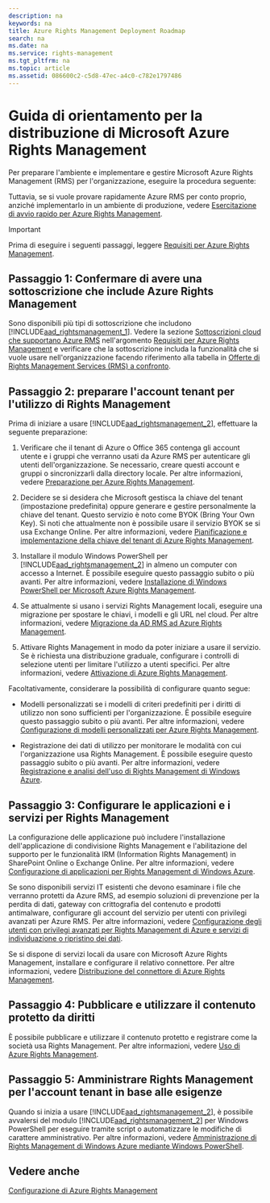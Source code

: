 ```yaml
---
description: na
keywords: na
title: Azure Rights Management Deployment Roadmap
search: na
ms.date: na
ms.service: rights-management
ms.tgt_pltfrm: na
ms.topic: article
ms.assetid: 086600c2-c5d8-47ec-a4c0-c782e1797486
---
```

# Guida di orientamento per la distribuzione di Microsoft Azure Rights Management
Per preparare l'ambiente e implementare e gestire Microsoft Azure Rights Management (RMS) per l'organizzazione, eseguire la procedura seguente:

Tuttavia, se si vuole provare rapidamente Azure RMS per conto proprio, anziché implementarlo in un ambiente di produzione, vedere [Esercitazione di avvio rapido per Azure Rights Management](../Topic/Quick_Start_Tutorial_for_Azure_Rights_Management.md).

> [!IMPORTANT]
> Prima di eseguire i seguenti passaggi, leggere [Requisiti per Azure Rights Management](../Topic/Requirements_for_Azure_Rights_Management.md).

## Passaggio 1: Confermare di avere una sottoscrizione che include Azure Rights Management
Sono disponibili più tipi di sottoscrizione che includono [!INCLUDE[aad_rightsmanagement_1](../Token/aad_rightsmanagement_1_md.md)]. Vedere la sezione [Sottoscrizioni cloud che supportano Azure RMS](../Topic/Requirements_for_Azure_Rights_Management.md#BKMK_SupportedSubscriptions) nell'argomento [Requisiti per Azure Rights Management](../Topic/Requirements_for_Azure_Rights_Management.md) e verificare che la sottoscrizione includa la funzionalità che si vuole usare nell'organizzazione facendo riferimento alla tabella in [Offerte di Rights Management Services (RMS) a confronto](https://technet.microsoft.com/dn858608).

## Passaggio 2: preparare l'account tenant per l'utilizzo di Rights Management
Prima di iniziare a usare [!INCLUDE[aad_rightsmanagement_2](../Token/aad_rightsmanagement_2_md.md)], effettuare la seguente preparazione:

1.  Verificare che il tenant di Azure o Office 365 contenga gli account utente e i gruppi che verranno usati da Azure RMS per autenticare gli utenti dell'organizzazione. Se necessario, creare questi account e gruppi o sincronizzarli dalla directory locale. Per altre informazioni, vedere [Preparazione per Azure Rights Management](../Topic/Preparing_for_Azure_Rights_Management.md).

2.  Decidere se si desidera che Microsoft gestisca la chiave del tenant (impostazione predefinita) oppure generare e gestire personalmente la chiave del tenant. Questo servizio è noto come BYOK (Bring Your Own Key). Si noti che attualmente non è possibile usare il servizio BYOK se si usa Exchange Online. Per altre informazioni, vedere [Pianificazione e implementazione della chiave del tenant di Azure Rights Management](../Topic/Planning_and_Implementing_Your_Azure_Rights_Management_Tenant_Key.md).

3.  Installare il modulo Windows PowerShell per [!INCLUDE[aad_rightsmanagement_2](../Token/aad_rightsmanagement_2_md.md)] in almeno un computer con accesso a Internet. È possibile eseguire questo passaggio subito o più avanti. Per altre informazioni, vedere [Installazione di Windows PowerShell per Microsoft Azure Rights Management](../Topic/Installing_Windows_PowerShell_for_Azure_Rights_Management.md).

4.  Se attualmente si usano i servizi Rights Management locali, eseguire una migrazione per spostare le chiavi, i modelli e gli URL nel cloud. Per altre informazioni, vedere [Migrazione da AD RMS ad Azure Rights Management](../Topic/Migrating_from_AD_RMS_to_Azure_Rights_Management.md).

5.  Attivare Rights Management in modo da poter iniziare a usare il servizio. Se è richiesta una distribuzione graduale, configurare i controlli di selezione utenti per limitare l'utilizzo a utenti specifici. Per altre informazioni, vedere [Attivazione di Azure Rights Management](../Topic/Activating_Azure_Rights_Management.md).

Facoltativamente, considerare la possibilità di configurare quanto segue:

-   Modelli personalizzati se i modelli di criteri predefiniti per i diritti di utilizzo non sono sufficienti per l'organizzazione. È possibile eseguire questo passaggio subito o più avanti. Per altre informazioni, vedere [Configurazione di modelli personalizzati per Azure Rights Management](../Topic/Configuring_Custom_Templates_for_Azure_Rights_Management.md).

-   Registrazione dei dati di utilizzo per monitorare le modalità con cui l'organizzazione usa Rights Management. È possibile eseguire questo passaggio subito o più avanti. Per altre informazioni, vedere [Registrazione e analisi dell'uso di Rights Management di Windows Azure](../Topic/Logging_and_Analyzing_Azure_Rights_Management_Usage.md).

## Passaggio 3: Configurare le applicazioni e i servizi per Rights Management
La configurazione delle applicazione può includere l'installazione dell'applicazione di condivisione Rights Management e l'abilitazione del supporto per le funzionalità IRM (Information Rights Management) in SharePoint Online o Exchange Online. Per altre informazioni, vedere [Configurazione di applicazioni per Rights Management di Windows Azure](../Topic/Configuring_Applications_for_Azure_Rights_Management.md).

Se sono disponibili servizi IT esistenti che devono esaminare i file che verranno protetti da Azure RMS, ad esempio soluzioni di prevenzione per la perdita di dati, gateway con crittografia del contenuto e prodotti antimalware, configurare gli account del servizio per utenti con privilegi avanzati per Azure RMS. Per altre informazioni, vedere [Configurazione degli utenti con privilegi avanzati per Rights Management di Azure e servizi di individuazione o ripristino dei dati](../Topic/Configuring_Super_Users_for_Azure_Rights_Management_and_Discovery_Services_or_Data_Recovery.md).

Se si dispone di servizi locali da usare con Microsoft Azure Rights Management, installare e configurare il relativo connettore. Per altre informazioni, vedere [Distribuzione del connettore di Azure Rights Management](../Topic/Deploying_the_Azure_Rights_Management_Connector.md).

## Passaggio 4: Pubblicare e utilizzare il contenuto protetto da diritti
È possibile pubblicare e utilizzare il contenuto protetto e registrare come la società usa Rights Management. Per altre informazioni, vedere [Uso di Azure Rights Management](../Topic/Using_Azure_Rights_Management.md).

## Passaggio 5: Amministrare Rights Management per l'account tenant in base alle esigenze
Quando si inizia a usare [!INCLUDE[aad_rightsmanagement_2](../Token/aad_rightsmanagement_2_md.md)], è possibile avvalersi del modulo [!INCLUDE[aad_rightsmanagement_2](../Token/aad_rightsmanagement_2_md.md)] per Windows PowerShell per eseguire tramite script o automatizzare le modifiche di carattere amministrativo. Per altre informazioni, vedere [Amministrazione di Rights Management di Windows Azure mediante Windows PowerShell](../Topic/Administering_Azure_Rights_Management_by_Using_Windows_PowerShell.md).

## Vedere anche
[Configurazione di Azure Rights Management](../Topic/Configuring_Azure_Rights_Management.md)

